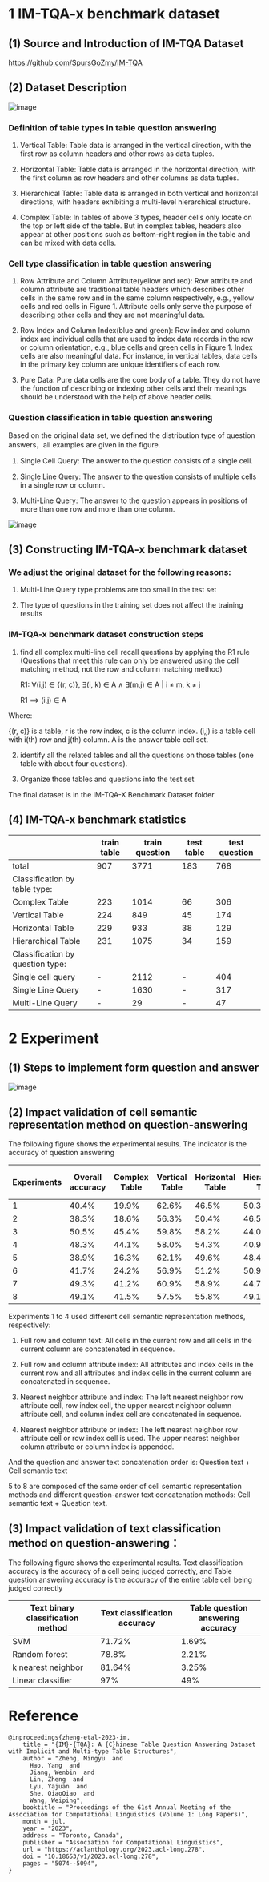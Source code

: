 # 1 IM-TQA-x benchmark dataset

## (1) Source and Introduction of IM-TQA Dataset

https://github.com/SpursGoZmy/IM-TQA

## (2) Dataset Description

![image](https://github.com/user-attachments/assets/86bde8b2-1662-4791-ae08-81445beb4459)

### Definition of table types in table question answering

1. Vertical Table: Table data is arranged in the vertical direction, with the first row as column headers and other rows as data tuples.

2. Horizontal Table: Table data is arranged in the horizontal direction, with the first column as row headers and other columns as data tuples.

3. Hierarchical Table: Table data is arranged in both vertical and horizontal directions, with headers exhibiting a multi-level hierarchical structure.

4. Complex Table: In tables of above 3 types, header cells only locate on the top or left side of the table. But in complex tables, headers also appear at other positions such as bottom-right region in the table and can be mixed with data cells. 

### Cell type classification in table question answering

1. Row Attribute and Column Attribute(yellow and red): Row attribute and column attribute are traditional table headers which describes other cells in the same row and in the same column respectively, e.g., yellow cells and red cells in Figure 1. Attribute cells only serve the purpose of describing other cells and they are not meaningful data.

2. Row Index and Column Index(blue and green): Row index and column index are individual cells that are used to index data records in the row or column orientation, e.g., blue cells and green cells in Figure 1. Index cells are also meaningful data. For instance, in vertical tables, data cells in the primary key column are unique identifiers of each row.

3. Pure Data: Pure data cells are the core body of a table. They do not have the function of describing or indexing other cells and their meanings should be understood with the help of above header cells.

### Question classification in table question answering

Based on the original data set, we defined the distribution type of question answers，all examples are given in the figure.

1. Single Cell Query: The answer to the question consists of a single cell.

2. Single Line Query: The answer to the question consists of multiple cells in a single row or column.

3. Multi-Line Query: The answer to the question appears in positions of more than one row and more than one column.

![image](https://github.com/user-attachments/assets/8a331450-86a9-4533-a01c-c5823276b1ce)

## (3) Constructing IM-TQA-x benchmark dataset

### We adjust the original dataset for the following reasons:

1. Multi-Line Query type problems are too small in the test set

2. The type of questions in the training set does not affect the training results

### IM-TQA-x benchmark dataset construction steps

1. find all complex multi-line cell recall questions by applying the R1 rule (Questions that meet this rule can only be answered using the cell matching method, not the row and column matching method)

    R1: ∀(i,j) ∈ {(r, c)}, ∃(i, k) ∈ A ∧ ∃(m,j) ∈ A | i ≠ m, k ≠ j

    R1 ⟹ (i,j) ∈ A

Where:

{(r, c)} is a table, r is the row index, c is the column index. (i,j) is a table cell with i(th) row and j(th) column. A is the answer table cell set.

2. identify all the related tables and all the questions on those tables (one table with about four questions).

3. Organize those tables and questions into the test set

The final dataset is in the IM-TQA-X Benchmark Dataset folder

## (4) IM-TQA-x benchmark statistics

| |train table|train question|test table|test question|
|---| ---| ---| ---| ---|
|total|907|3771|183|768|
|Classification by table type:|
|Complex Table|223|1014|66|306|
|Vertical Table|224|849|45|174|
|Horizontal Table|229|933|38|129|
|Hierarchical Table|231|1075|34|159|
|Classification by question type:|
|Single cell query|-|2112|-|404|
|Single Line Query|-|1630|-|317|
|Multi-Line Query|-|29|-|47|

# 2 Experiment

## (1) Steps to implement form question and answer

![image](https://github.com/user-attachments/assets/2251d4df-6ec3-4596-98a8-babd335539fd)

## (2) Impact validation of cell semantic representation method on question-answering

The following figure shows the experimental results. The indicator is the accuracy of question answering

|Experiments|Overall accuracy|Complex Table|Vertical Table|Horizontal Table|Hierarchical Table|Single cell query|Single Line Query|Multi-Line Query|
|---| ---| ---| ---| ---|---| ---| ---| ---|
| 1 | 40.4% | 19.9% | 62.6% | 46.5% | 50.3% | 46.3% | 37.5% | 8.5%  |
| 2 | 38.3% | 18.6% | 56.3% | 50.4% | 46.5% | 43.1% | 36.3% | 10.6% |
| 3 | 50.5% | 45.4% | 59.8% | 58.2% | 44.0% | 55.9% | 46.1% | 34.0% |
| 4 | 48.3% | 44.1% | 58.0% | 54.3% | 40.9% | 54.5% | 43.2% | 29.8% |
| 5 | 38.9% | 16.3% | 62.1% | 49.6% | 48.4% | 45.8% | 35.6% | 2.1%  |
| 6 | 41.7% | 24.2% | 56.9% | 51.2% | 50.9% | 49.0% | 37.5% | 6.4%  |
| 7 | 49.3% | 41.2% | 60.9% | 58.9% | 44.7% | 55.7% | 44.8% | 25.5% |
| 8 | 49.1% | 41.5% | 57.5% | 55.8% | 49.1% | 55.4% | 44.5% | 25.5% |

Experiments 1 to 4 used different cell semantic representation methods, respectively:

1. Full row and column text: All cells in the current row and all cells in the current column are concatenated in sequence.

2. Full row and column attribute index: All attributes and index cells in the current row and all 
attributes and index cells in the current column are concatenated in sequence.

3. Nearest neighbor attribute and index: The left nearest neighbor row attribute cell, row index cell, the upper nearest neighbor column attribute cell, and column index cell are concatenated in sequence.

4. Nearest neighbor attribute or index: The left nearest neighbor row attribute cell or row index cell is used. The upper nearest neighbor column attribute or column index is appended.

And the question and answer text concatenation order is: Question text + Cell semantic text

5 to 8 are composed of the same order of cell semantic representation methods and different question-answer text concatenation methods: Cell semantic text + Question text.

## (3) Impact validation of text classification method on question-answering：

The following figure shows the experimental results. Text classification accuracy is the accuracy of a cell being judged correctly, and Table question answering accuracy is the accuracy of the entire table cell being judged correctly

| Text binary classification method | Text classification accuracy | Table question answering accuracy |
|--|--|--|
| SVM               | 71.72% | 1.69%  |
| Random forest     | 78.8%  | 2.21%  |
| k nearest neighbor | 81.64% | 3.25%  |
| Linear classifier | 97%    | 49%    |

# Reference

```
@inproceedings{zheng-etal-2023-im,
    title = "{IM}-{TQA}: A {C}hinese Table Question Answering Dataset with Implicit and Multi-type Table Structures",
    author = "Zheng, Mingyu  and
      Hao, Yang  and
      Jiang, Wenbin  and
      Lin, Zheng  and
      Lyu, Yajuan  and
      She, QiaoQiao  and
      Wang, Weiping",
    booktitle = "Proceedings of the 61st Annual Meeting of the Association for Computational Linguistics (Volume 1: Long Papers)",
    month = jul,
    year = "2023",
    address = "Toronto, Canada",
    publisher = "Association for Computational Linguistics",
    url = "https://aclanthology.org/2023.acl-long.278",
    doi = "10.18653/v1/2023.acl-long.278",
    pages = "5074--5094",
}
```
